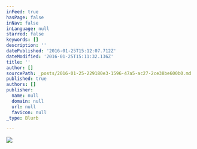 ```yaml
---
inFeed: true
hasPage: false
inNav: false
inLanguage: null
starred: false
keywords: []
description: ''
datePublished: '2016-01-25T15:12:07.712Z'
dateModified: '2016-01-25T15:11:32.136Z'
title: ''
author: []
sourcePath: _posts/2016-01-25-229180e3-1596-47a5-ac27-2ce38be600b0.md
published: true
authors: []
publisher:
  name: null
  domain: null
  url: null
  favicon: null
_type: Blurb

---
```

![](https://the-grid-user-content.s3-us-west-2.amazonaws.com/635047a1-149a-40b4-b015-2207a393bdb9.jpg)